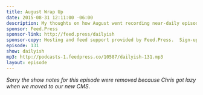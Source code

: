 ```yaml
---
title: August Wrap Up
date: 2015-08-31 12:11:00 -06:00
description: My thoughts on how August went recording near-daily episodes, videos for Patreon supporters, and where it&rsquo;s all going.
sponsor: Feed.Press
sponsor-link: http://feed.press/dailyish
sponsor-copy: Hosting and feed support provided by Feed.Press.  Sign-up today and try FeedPress on a 14 day trial (no contracts or commitments). Use promo code "dailyish" during checkout to get 10% off your first year.
episode: 131
show: dailyish
mp3: http://podcasts-1.feedpress.co/10587/dailyish-131.mp3
layout: episode
---
```


<em>Sorry the show notes for this episode were removed because Chris got lazy when we moved to our new CMS</em>.
